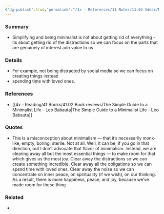 ```yaml
---
{"dg-publish":true,"permalink":"/1x - References/11 Notes/11.03 Ideas/Minimalist means clearing out what is not important so we have space to focus on what is./","title":"Minimalist means clearing out what is not important so we have space to focus on what is.","created":"2024-01-08T21:50:50.000+03:00","updated":"2024-02-14T20:18:27.021+03:00"}
---
```



### Summary
- Simplifying and being minimalist is not about getting rid of everything - its about getting rid of the distractions so we can focus on the parts that are genuinely of interest adn value to us.

### Details
- For example, not being distracted by social media so we can focus on creating things instead
- spending time with loved ones.

### References
- [[4x - Reading/41 Books/41.02 Book reviews/The Simple Guide to a Minimalist Life - Leo Babauta\|The Simple Guide to a Minimalist Life - Leo Babauta]]

### Quotes
- This is a misconception about minimalism — that it’s necessarily monk-like, empty, boring, sterile. Not at all. Well, it can be, if you go in that direction, but I don’t advocate that flavor of minimalism. Instead, we are clearing away all but the most essential things — to make room for that which gives us the most joy. Clear away the distractions so we can create something incredible. Clear away all the obligations so we can spend time with loved ones. Clear away the noise so we can concentrate on inner peace, on spirituality (if we wish), on our thinking. As a result, there is more happiness, peace, and joy, because we’ve made room for these thing

### Related
- 